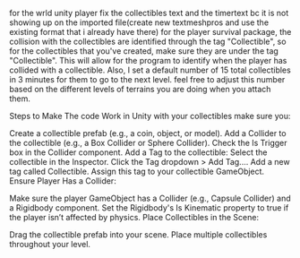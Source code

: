 for the wrld unity player fix the collectibles text and the timertext bc it is not showing up on the imported file(create new textmeshpros and use the existing format that i already have there)
for the player survival package, the collision with the collectibles are identified through the tag "Collectible", so for the collectibles that you've created, make sure they are under the tag "Collectible". This will allow for the program to identify when the player has collided with a collectible. 
Also, I set a default number of 15 total collectibles in 3 minutes for them to go to the next level. feel free to adjust this number based on the different levels of terrains you are doing when you attach them.

Steps to Make The code Work in Unity with your collectibles
make sure you:

Create a collectible prefab (e.g., a coin, object, or model).
Add a Collider to the collectible (e.g., a Box Collider or Sphere Collider).
Check the Is Trigger box in the Collider component.
Add a Tag to the collectible:
Select the collectible in the Inspector.
Click the Tag dropdown > Add Tag....
Add a new tag called Collectible.
Assign this tag to your collectible GameObject.
Ensure Player Has a Collider:

Make sure the player GameObject has a Collider (e.g., Capsule Collider) and a Rigidbody component.
Set the Rigidbody's Is Kinematic property to true if the player isn’t affected by physics.
Place Collectibles in the Scene:

Drag the collectible prefab into your scene.
Place multiple collectibles throughout your level.

